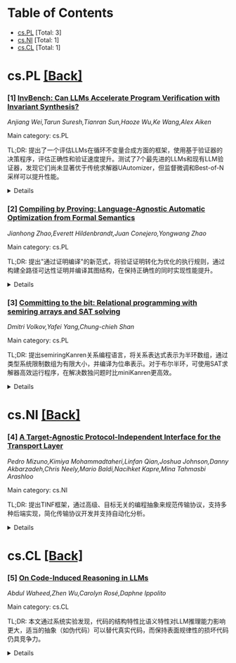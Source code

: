 <div id=toc></div>

# Table of Contents

- [cs.PL](#cs.PL) [Total: 3]
- [cs.NI](#cs.NI) [Total: 1]
- [cs.CL](#cs.CL) [Total: 1]


<div id='cs.PL'></div>

# cs.PL [[Back]](#toc)

### [1] [InvBench: Can LLMs Accelerate Program Verification with Invariant Synthesis?](https://arxiv.org/abs/2509.21629)
*Anjiang Wei,Tarun Suresh,Tianran Sun,Haoze Wu,Ke Wang,Alex Aiken*

Main category: cs.PL

TL;DR: 提出了一个评估LLMs在循环不变量合成方面的框架，使用基于验证器的决策程序，评估正确性和验证速度提升。测试了7个最先进的LLMs和现有LLM验证器，发现它们尚未显著优于传统求解器UAutomizer，但监督微调和Best-of-N采样可以提升性能。


<details>
  <summary>Details</summary>
Motivation: 程序验证依赖循环不变量，但自动发现强不变量仍是长期挑战，需要建立原则性框架来评估LLMs在不变量合成方面的能力。

Method: 使用基于验证器的决策程序，具有形式化正确性保证，评估不变量正确性和验证速度提升。对7个最先进LLMs和现有LLM验证器进行基准测试，并与传统求解器UAutomizer比较。采用监督微调和Best-of-N采样来改进性能。

Result: LLM验证器虽前景可观，但尚未显著优于UAutomizer。模型能力至关重要，不同模型的速度提升差异显著。监督微调（3589个实例）将Qwen3-Coder-480B的速度提升案例比例从8%提高到29.2%，Best-of-N采样（N=16）将Claude-sonnet-4从8.8%提升到22.1%。

Conclusion: 当前LLMs在循环不变量合成方面仍面临挑战，但监督微调和采样技术可以显著提升性能，为未来LLM在程序验证中的应用提供了方向。

Abstract: Program verification relies on loop invariants, yet automatically discovering
strong invariants remains a long-standing challenge. We introduce a principled
framework for evaluating LLMs on invariant synthesis. Our approach uses a
verifier-based decision procedure with a formal soundness guarantee and
assesses not only correctness but also the speedup that invariants provide in
verification. We evaluate 7 state-of-the-art LLMs, and existing LLM-based
verifiers against the traditional solver UAutomizer. While LLM-based verifiers
represent a promising direction, they do not yet offer a significant advantage
over UAutomizer. Model capability also proves critical, as shown by sharp
differences in speedups across models, and our benchmark remains an open
challenge for current LLMs. Finally, we show that supervised fine-tuning and
Best-of-N sampling can improve performance: fine-tuning on 3589 instances
raises the percentage of speedup cases for Qwen3-Coder-480B from 8% to 29.2%,
and Best-of-N sampling with N=16 improves Claude-sonnet-4 from 8.8% to 22.1%.

</details>


### [2] [Compiling by Proving: Language-Agnostic Automatic Optimization from Formal Semantics](https://arxiv.org/abs/2509.21793)
*Jianhong Zhao,Everett Hildenbrandt,Juan Conejero,Yongwang Zhao*

Main category: cs.PL

TL;DR: 提出"通过证明编译"的新范式，将验证证明转化为优化的执行规则，通过构建全路径可达性证明并编译其图结构，在保持正确性的同时实现性能提升。


<details>
  <summary>Details</summary>
Motivation: 验证证明包含了完整的程序行为信息，但在检查正确性后就被丢弃，这些信息可以用于优化程序执行。

Method: 通过符号执行构建全路径可达性证明，编译其图结构，将多个语义重写合并为单一规则，在K框架中实现语言无关的扩展。

Result: 评估显示在不同编译范围内都取得性能提升：操作码级优化实现持续加速，全程序编译获得数量级性能增益。

Conclusion: 通过证明编译是可行的优化方法，能够利用验证证明中的信息显著提升程序执行性能。

Abstract: Verification proofs encode complete program behavior, yet we discard them
after checking correctness. We present compiling by proving, a paradigm that
transforms these proofs into optimized execution rules. By constructing
All-Path Reachability Proofs through symbolic execution and compiling their
graph structure, we consolidate many semantic rewrites into single rules while
preserving correctness by construction. We implement this as a
language-agnostic extension to the K framework. Evaluation demonstrates
performance improvements across different compilation scopes: opcode-level
optimizations show consistent speedups, while whole-program compilation
achieves orders of magnitude greater performance gains.

</details>


### [3] [Committing to the bit: Relational programming with semiring arrays and SAT solving](https://arxiv.org/abs/2509.22614)
*Dmitri Volkov,Yafei Yang,Chung-chieh Shan*

Main category: cs.PL

TL;DR: 提出semiringKanren关系编程语言，将关系表达式表示为半环数组，通过类型系统限制数组为有限大小，并编译为位串表示。对于布尔半环，可使用SAT求解器高效运行程序，在解决数独问题时比miniKanren更高效。


<details>
  <summary>Details</summary>
Motivation: 开发一种基于半环的关系编程语言，通过类型系统和编译技术实现高效执行，特别是利用SAT求解器来提升性能。

Method: 定义semiringKanren语言，关系表达式表示半环数组；建立类型系统限制数组大小；语义参数化半环；编译类型到位串表示；对布尔半环使用SAT求解器。

Result: 实验比较semiringKanren和miniKanren解决数独问题的性能，显示semiringKanren可以成为miniKanren的更高效变体。

Conclusion: semiringKanren通过半环数组表示和SAT求解器的使用，在关系编程中实现了比传统miniKanren更高的效率。

Abstract: We propose semiringKanren, a relational programming language where each
relation expression denotes a semiring array. We formalize a type system that
restricts the arrays to finite size. We then define a semantics that is
parameterized by the semiring that the arrays draw their elements from. We
compile semiringKanren types to bitstring representations. For the Boolean
semiring, this compilation enables us to use an SAT solver to run
semiringKanren programs efficiently. We compare the performance of
semiringKanren and faster miniKanren for solving Sudoku puzzles. Our experiment
shows that semiringKanren can be a more efficient variant of miniKanren.

</details>


<div id='cs.NI'></div>

# cs.NI [[Back]](#toc)

### [4] [A Target-Agnostic Protocol-Independent Interface for the Transport Layer](https://arxiv.org/abs/2509.21550)
*Pedro Mizuno,Kimiya Mohammadtaheri,Linfan Qian,Joshua Johnson,Danny Akbarzadeh,Chris Neely,Mario Baldi,Nacihket Kapre,Mina Tahmasbi Arashloo*

Main category: cs.NI

TL;DR: 提出TINF框架，通过高级、目标无关的编程抽象来规范传输协议，支持多种后端实现，简化传输协议开发并支持自动化分析。


<details>
  <summary>Details</summary>
Motivation: 传输协议在网络通信中至关重要，但协议和目标环境的多样性需要一种高级、目标无关的编程抽象来统一开发。

Method: 将传输协议指定为高级程序，使用受限的C类结构处理事件和流状态，生成目标无关的指令，支持数据重组、包生成和调度等操作。

Result: 开发了TINF框架和两个兼容后端（DPDK和Linux eXpress DataPath），成功部署了多个传输协议，验证了框架的有效性。

Conclusion: 目标无关的传输程序可以减少传输协议开发工作量，支持自动化分析和形式验证，并推动传输协议可编程目标的研究。

Abstract: Transport protocols are fundamental to network communications, continuously
evolving to meet the demands of new applications, workloads, and network
architectures while running in a wide range of execution environments (a.k.a
targets). We argue that this diversity across protocols and targets calls for a
high-level, target-agnostic programming abstraction for the transport layer.
Specifically, we propose to specify transport protocols as high-level programs
that take an event and flow state as input, and using constrained C-like
constructs, produce the updated state along with target-agnostic instructions
for key transport operations such as data reassembly, packet generation and
scheduling, and timer manipulations.
  We show the benefits of our high-level transport programs by developing
multiple transport protocols in our programming framework called TINF,
developing two TINF- compliant backends, one in DPDK and one in Linux eXpress
DataPath, and deploying TINF programs for multiple protocols across both
backends. Inspired by the benefits unlocked by L2/L3 packet-processing
languages like P4, we believe target-agnostic transport programs can reduce the
development effort for transport protocols, enable automated analysis and
formal verification of the transport layer, and further research in
programmable targets for transport protocols.

</details>


<div id='cs.CL'></div>

# cs.CL [[Back]](#toc)

### [5] [On Code-Induced Reasoning in LLMs](https://arxiv.org/abs/2509.21499)
*Abdul Waheed,Zhen Wu,Carolyn Rosé,Daphne Ippolito*

Main category: cs.CL

TL;DR: 本文通过系统实验发现，代码的结构特性比语义特性对LLM推理能力影响更大，适当的抽象（如伪代码）可以替代真实代码，而保持表面规律性的损坏代码仍具竞争力。


<details>
  <summary>Details</summary>
Motivation: 研究代码中哪些方面对提升大语言模型推理能力最关键，为设计训练数据提供指导。

Method: 构建10种编程语言的并行指令数据集，应用受控扰动选择性破坏代码的结构或语义属性，在5个模型家族和8个规模上进行了3,331次实验。

Result: LLM对结构扰动比语义扰动更敏感；伪代码和流程图等抽象与真实代码效果相当；保持表面规律性的损坏代码仍具竞争力；Python有利于自然语言推理，Java和Rust有利于数学推理。

Conclusion: 代码的结构特性是影响LLM推理能力的关键因素，适当的抽象可以替代真实代码，这为优化LLM训练数据设计提供了重要见解。

Abstract: Code data has been shown to enhance the reasoning capabilities of large
language models (LLMs), but it remains unclear which aspects of code are most
responsible. We investigate this question with a systematic, data-centric
framework. We construct parallel instruction datasets in ten programming
languages and apply controlled perturbations that selectively disrupt
structural or semantic properties of code. We then finetune LLMs from five
model families and eight scales on each variant and evaluate their performance
on natural language, math, and code tasks. Across 3,331 experiments, our
results show that LLMs are more vulnerable to structural perturbations than
semantic ones, particularly on math and code tasks. Appropriate abstractions
like pseudocode and flowcharts can be as effective as code, while encoding the
same information with fewer tokens without adhering to original syntax can
often retain or even improve performance. Remarkably, even corrupted code with
misleading signals remains competitive when surface-level regularities persist.
Finally, syntactic styles also shape task-specific gains with Python favoring
natural language reasoning and lower-level languages such as Java and Rust
favoring math. Through our systematic framework, we aim to provide insight into
how different properties of code influence reasoning and inform the design of
training data for enhancing LLM reasoning capabilities.

</details>
